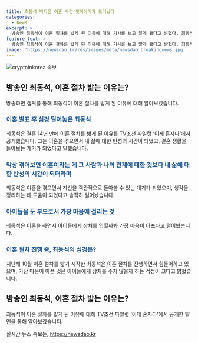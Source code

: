 ```yaml
---
title: 최동석 박지윤 이혼 사건 뒷이야기가 드러났다
categories:
  - News
excerpt: >
  방송인 최동석이 이혼 절차를 밟게 된 이유에 대해 기사를 보고 알게 됐다고 밝혔다. 최동석은 결혼 14년 만에 파경을 맞은 심경을 TV조선 파일럿 ‘이제 혼자다’에서 털어놓았는데, 이에 대해 이혼이 내 삶에 대한 반성의 시간이 되었고, 결혼 생활을 돌아보며 반성했으며, 특히 아이들에게 걸리는 마음이 크다고 전했다. 이에 대한 지인들의 반응과 이혼 발표 후의 경험 등을 토대로 이야기했다.
feature_text: >
  방송인 최동석이 이혼 절차를 밟게 된 이유에 대해 기사를 보고 알게 됐다고 밝혔다. 최동석은 결혼 14년 만에 파경을 맞은 심경을 TV조선 파일럿 ‘이제 혼자다’에서 털어놓았는데, 이에 대해 이혼이 내 삶에 대한 반성의 시간이 되었고, 결혼 생활을 돌아보며 반성했으며, 특히 아이들에게 걸리는 마음이 크다고 전했다. 이에 대한 지인들의 반응과 이혼 발표 후의 경험 등을 토대로 이야기했다.
image: 'https://newsdao.kr/res/images/meta/newsdao_breakingnews.jpg'
---
```


<p><img src="https://newsdao.kr/res/images/meta/newsdao_breakingnews.jpg" alt="cryptoinkorea 속보" /></p>

<h2 data-ke-size="size26">방송인 최동석, 이혼 절차 밟는 이유는?</h2>

<p data-ke-size="size16">방송화면 캡처를 통해 최동석이 이혼 절차를 밟게 된 이유에 대해 알아보겠습니다.</p>

<h3><b><span style="color: #1a5490;">이혼 발표 후 심경 털어놓은 최동석</span></b></h3>

<p data-ke-size="size16">최동석은 결혼 14년 만에 이혼 절차를 밟게 된 이유를 TV조선 파일럿 ‘이제 혼자다’에서 공개했습니다. 그는 이혼을 겪으면서 내 삶에 대한 반성의 시간이 되었고, 결혼 생활을 돌아보는 계기가 되었다고 말했습니다.</p>

<h3><b><span style="color: #1a5490;">막상 겪어보면 이혼이라는 게 그 사람과 나의 관계에 대한 것보다 내 삶에 대한 반성의 시간이 되더라며</span></b></h3>

<p data-ke-size="size16">최동석은 이혼을 겪으면서 자신을 객관적으로 돌아볼 수 있는 계기가 되었으며, 생각을 정리하는 데 도움이 되었다고 솔직히 털어놨습니다.</p>

<h3><b><span style="color: #1a5490;">아이들을 둔 부모로서 가장 마음에 걸리는 것</span></b></h3>

<p data-ke-size="size16">최동석은 이혼을 하면서 아이들에게 상처를 입힐까봐 가장 마음이 아프다고 털어놨습니다.</p>

<h3><b><span style="color: #1a5490;">이혼 절차 진행 중, 최동석의 심경은?</span></b></h3>

<p data-ke-size="size16">지난해 10월 이혼 절차를 밟기 시작한 최동석은 이혼 절차를 진행하면서 힘들어하고 있으며, 가장 마음이 아픈 것은 아이들에게 상처를 주지 않을까 하는 걱정이 크다고 밝혔습니다.</p>

<h2 data-ke-size="size26">방송인 최동석, 이혼 절차 밟는 이유는?</h2>

<p data-ke-size="size16">최동석이 이혼 절차를 밟게 된 이유에 대해 TV조선 파일럿 ‘이제 혼자다’에서 공개한 발언을 통해 알아보겠습니다.</p>
실시간 뉴스 속보는, <a href="https://newsdao.kr" rel="dofollow">https://newsdao.kr</a>


